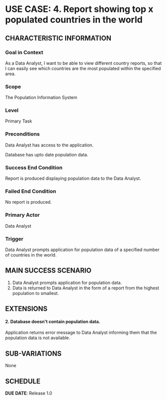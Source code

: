 # USE CASE: 4. Report showing top x populated countries in the world

## CHARACTERISTIC INFORMATION

### Goal in Context
As a Data Analyst, I want to be able to view different country reports, so that I can easily see which countries are the most populated within the specified area.


### Scope
The Population Information System

### Level
Primary Task


### Preconditions
Data Analyst has access to the application.

Database has upto date population data.


### Success End Condition
Report is produced displaying population data to the Data Analyst.


### Failed End Condition
No report is produced.


### Primary Actor
Data Analyst


### Trigger
Data Analyst prompts application for population data of a specified number of countries in the world.


## MAIN SUCCESS SCENARIO
1. Data Analyst prompts application for population data.
2. Data is returned to Data Analyst in the form of a report from the highest population to smallest.


## EXTENSIONS
#### 2. Database doesn't contain population data.
Application returns error message to Data Analyst informing them that the population data is not available.


## SUB-VARIATIONS
None


## SCHEDULE

**DUE DATE**: Release 1.0

